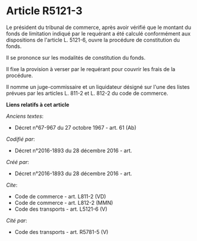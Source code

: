 # Article R5121-3

Le président du tribunal de commerce, après avoir vérifié que le montant du fonds de limitation indiqué par le requérant a
été calculé conformément aux dispositions de l'article L. 5121-6, ouvre la procédure de constitution du fonds. 

Il se prononce sur les modalités de constitution du fonds. 

Il fixe la provision à verser par le requérant pour couvrir les frais de la procédure. 

Il nomme un juge-commissaire et un liquidateur désigné sur l'une des listes prévues par les articles L. 811-2 et L. 812-2 du
code de commerce.

**Liens relatifs à cet article**

_Anciens textes_:

  - Décret n°67-967 du 27 octobre 1967 - art. 61 (Ab)

_Codifié par_:

  - Décret n°2016-1893 du 28 décembre 2016 - art.

_Créé par_:

  - Décret n°2016-1893 du 28 décembre 2016 - art.

_Cite_:

  - Code de commerce - art. L811-2 (VD)
  - Code de commerce - art. L812-2 (MMN)
  - Code des transports - art. L5121-6 (V)

_Cité par_:

  - Code des transports - art. R5781-5 (V)
